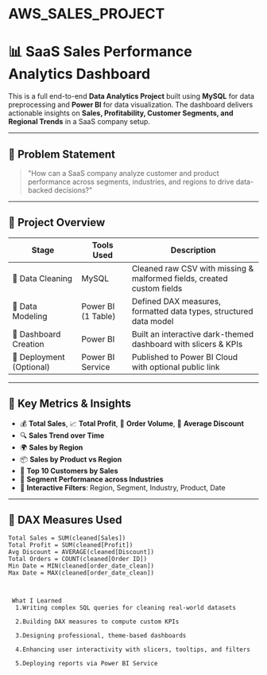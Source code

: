 # AWS_SALES_PROJECT

# 📊 SaaS Sales Performance Analytics Dashboard

This is a full end-to-end **Data Analytics Project** built using **MySQL** for data preprocessing and **Power BI** for data visualization. The dashboard delivers actionable insights on **Sales, Profitability, Customer Segments, and Regional Trends** in a SaaS company setup.

---

## 🧠 Problem Statement

> "How can a SaaS company analyze customer and product performance across segments, industries, and regions to drive data-backed decisions?"

---

## 📂 Project Overview

| Stage                  | Tools Used        | Description |
|------------------------|------------------|-------------|
| 🔹 Data Cleaning       | MySQL             | Cleaned raw CSV with missing & malformed fields, created custom fields |
| 🔹 Data Modeling       | Power BI (1 Table) | Defined DAX measures, formatted data types, structured data model |
| 🔹 Dashboard Creation  | Power BI          | Built an interactive dark-themed dashboard with slicers & KPIs |
| 🔹 Deployment (Optional) | Power BI Service | Published to Power BI Cloud with optional public link |

---

## 🧮 Key Metrics & Insights

- 💰 **Total Sales**, 📈 **Total Profit**, 🧾 **Order Volume**, 🎯 **Average Discount**
- 🔍 **Sales Trend over Time**
- 🌍 **Sales by Region**
- 📦 **Sales by Product vs Region**
- 👥 **Top 10 Customers by Sales**
- 🧩 **Segment Performance across Industries**
- 🧭 **Interactive Filters**: Region, Segment, Industry, Product, Date

---

## 📌 DAX Measures Used

```DAX
Total Sales = SUM(cleaned[Sales])
Total Profit = SUM(cleaned[Profit])
Avg Discount = AVERAGE(cleaned[Discount])
Total Orders = COUNT(cleaned[Order ID])
Min Date = MIN(cleaned[order_date_clean])
Max Date = MAX(cleaned[order_date_clean])



 What I Learned
  1.Writing complex SQL queries for cleaning real-world datasets

  2.Building DAX measures to compute custom KPIs

  3.Designing professional, theme-based dashboards

  4.Enhancing user interactivity with slicers, tooltips, and filters

  5.Deploying reports via Power BI Service


